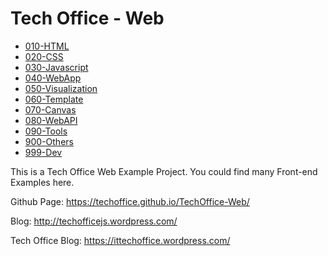 # Tech Office - Web

* [010-HTML](010-HTML/)                  
* [020-CSS](020-CSS/)                    
* [030-Javascript](030-Javascript/)      
* [040-WebApp](040-WebApp/)              
* [050-Visualization](050-Visualization/)
* [060-Template](060-Template/)          
* [070-Canvas](070-Canvas/)              
* [080-WebAPI](080-WebAPI/)              
* [090-Tools](090-Tools/)                
* [900-Others](900-Others/)              
* [999-Dev](999-Dev/)

This is a Tech Office Web Example Project. You could find many Front-end Examples here.

Github Page: https://techoffice.github.io/TechOffice-Web/

Blog: http://techofficejs.wordpress.com/

Tech Office Blog: https://ittechoffice.wordpress.com/

